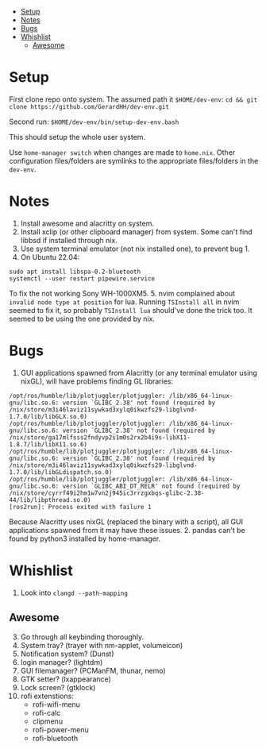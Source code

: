 <!--toc:start-->
- [Setup](#setup)
- [Notes](#notes)
- [Bugs](#bugs)
- [Whishlist](#whishlist)
  - [Awesome](#awesome)
<!--toc:end-->

# Setup
First clone repo onto system. The assumed path it `$HOME/dev-env`:
`cd && git clone https://github.com/GerardHH/dev-env.git`

Second run:
`$HOME/dev-env/bin/setup-dev-env.bash`

This should setup the whole user system.

Use `home-manager switch` when changes are made to `home.nix`. Other configuration files/folders are symlinks to the appropriate files/folders in the `dev-env`.

# Notes
1. Install awesome and alacritty on system.
2. Install xclip (or other clipboard manager) from system. Some can't find libbsd if installed through nix.
3. Use system terminal emulator (not nix installed one), to prevent bug 1.
4. On Ubuntu 22.04:
```
sudo apt install libspa-0.2-bluetooth
systemctl --user restart pipewire.service
```
To fix the not working Sony WH-1000XM5.
5. nvim complained about `invalid node type at position` for lua. Running `TSInstall all` in nvim seemed to fix it, so probably `TSInstall lua` should've done the trick too. It seemed to be using the one provided by nix.

# Bugs
1. GUI applications spawned from Alacritty (or any terminal emulator using nixGL), will have problems finding GL libraries:
```
/opt/ros/humble/lib/plotjuggler/plotjuggler: /lib/x86_64-linux-gnu/libc.so.6: version `GLIBC_2.38' not found (required by /nix/store/m3i46laviz11sywkad3xylq0ikwzfs29-libglvnd-1.7.0/lib/libGLX.so.0)
/opt/ros/humble/lib/plotjuggler/plotjuggler: /lib/x86_64-linux-gnu/libc.so.6: version `GLIBC_2.38' not found (required by /nix/store/ga17mlfsss2fndyvp2s1m0s2rx2b4i9s-libX11-1.8.7/lib/libX11.so.6)
/opt/ros/humble/lib/plotjuggler/plotjuggler: /lib/x86_64-linux-gnu/libc.so.6: version `GLIBC_2.38' not found (required by /nix/store/m3i46laviz11sywkad3xylq0ikwzfs29-libglvnd-1.7.0/lib/libGLdispatch.so.0)
/opt/ros/humble/lib/plotjuggler/plotjuggler: /lib/x86_64-linux-gnu/libc.so.6: version `GLIBC_ABI_DT_RELR' not found (required by /nix/store/cyrrf49i2hm1w7vn2j945ic3rrzgxbqs-glibc-2.38-44/lib/libpthread.so.0)
[ros2run]: Process exited with failure 1
```
Because Alacritty uses nixGL (replaced the binary with a script), all GUI applications spawned from it may have these issues.
2. pandas can't be found by python3 installed by home-manager.

# Whishlist
1. Look into `clangd --path-mapping`

## Awesome
3. Go through all keybinding thoroughly.
4. System  tray? (trayer with nm-applet, volumeicon)
5. Notification system? (Dunst)
6. login manager? (lightdm)
7. GUI filemanager? (PCManFM, thunar, nemo)
8. GTK setter? (lxappearance)
9. Lock screen? (gtklock)
10. rofi extenstions:
    - rofi-wifi-menu
    - rofi-calc
    - clipmenu
    - rofi-power-menu
    - rofi-bluetooth
